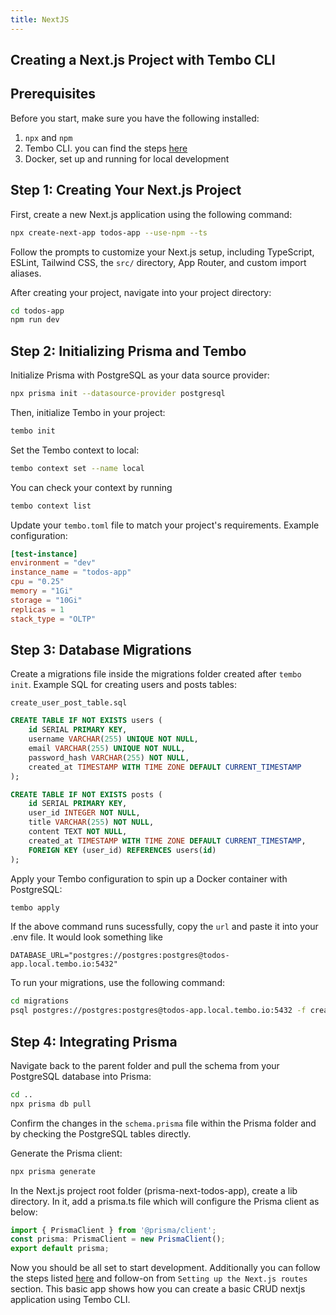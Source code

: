 ```yaml
---
title: NextJS
---
```


## Creating a Next.js Project with Tembo CLI

## Prerequisites

Before you start, make sure you have the following installed:

1. `npx` and `npm`
2. Tembo CLI. you can find the steps [here](../Getting_Started.md)
3. Docker, set up and running for local development

## Step 1: Creating Your Next.js Project

First, create a new Next.js application using the following command:

```bash
npx create-next-app todos-app --use-npm --ts
```

Follow the prompts to customize your Next.js setup, including TypeScript, ESLint, Tailwind CSS, the `src/` directory, App Router, and custom import aliases.

After creating your project, navigate into your project directory:

```bash
cd todos-app
npm run dev
```

## Step 2: Initializing Prisma and Tembo

Initialize Prisma with PostgreSQL as your data source provider:

```bash
npx prisma init --datasource-provider postgresql
```

Then, initialize Tembo in your project:

```bash
tembo init
```

Set the Tembo context to local:

```bash
tembo context set --name local
```

You can check your context by running

```bash
tembo context list
```

Update your `tembo.toml` file to match your project's requirements. Example configuration:

```toml
[test-instance]
environment = "dev"
instance_name = "todos-app"
cpu = "0.25"
memory = "1Gi"
storage = "10Gi"
replicas = 1
stack_type = "OLTP"
```

## Step 3: Database Migrations

Create a migrations file inside the migrations folder created after `tembo init`. Example SQL for creating users and posts tables:

`create_user_post_table.sql`

```sql
CREATE TABLE IF NOT EXISTS users (
    id SERIAL PRIMARY KEY,
    username VARCHAR(255) UNIQUE NOT NULL,
    email VARCHAR(255) UNIQUE NOT NULL,
    password_hash VARCHAR(255) NOT NULL,
    created_at TIMESTAMP WITH TIME ZONE DEFAULT CURRENT_TIMESTAMP
);

CREATE TABLE IF NOT EXISTS posts (
    id SERIAL PRIMARY KEY,
    user_id INTEGER NOT NULL,
    title VARCHAR(255) NOT NULL,
    content TEXT NOT NULL,
    created_at TIMESTAMP WITH TIME ZONE DEFAULT CURRENT_TIMESTAMP,
    FOREIGN KEY (user_id) REFERENCES users(id)
);
```

Apply your Tembo configuration to spin up a Docker container with PostgreSQL:

```bash
tembo apply
```

If the above command runs sucessfully, copy the `url` and paste it into your .env file. It would look something like

```
DATABASE_URL="postgres://postgres:postgres@todos-app.local.tembo.io:5432"
```

To run your migrations, use the following command:

```bash
cd migrations
psql postgres://postgres:postgres@todos-app.local.tembo.io:5432 -f create_user_post_table.sql
```

## Step 4: Integrating Prisma

Navigate back to the parent folder and pull the schema from your PostgreSQL database into Prisma:

```bash
cd ..
npx prisma db pull
```

Confirm the changes in the `schema.prisma` file within the Prisma folder and by checking the PostgreSQL tables directly.

Generate the Prisma client:

```bash
npx prisma generate
```

In the Next.js project root folder (prisma-next-todos-app), create a lib directory. In it, add a prisma.ts file which will configure the Prisma client as below:

```ts
import { PrismaClient } from '@prisma/client';
const prisma: PrismaClient = new PrismaClient();
export default prisma;
```

Now you should be all set to start development. Additionally you can follow the steps listed [here](https://birdeatsbug.com/blog/simplest-approach-to-work-with-databases-in-next-js-using-prisma) and follow-on from `Setting up the Next.js routes` section. This basic app shows how you can create a basic CRUD nextjs application using Tembo CLI.
